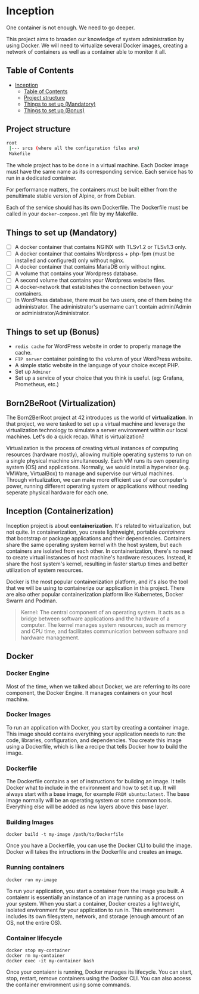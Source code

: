 # Inception

One container is not enough. We need to go deeper.

This project aims to broaden our knowledge of system administration by using Docker. We will need to virtualize several Docker images, creating a network of containers as well as a container able to monitor it all.

## Table of Contents

- [Inception](#inception)
  - [Table of Contents](#table-of-contents)
  - [Project structure](#project-structure)
  - [Things to set up (Mandatory)](#things-to-set-up-mandatory)
  - [Things to set up (Bonus)](#things-to-set-up-bonus)

## Project structure

```bash
root
 |--- srcs (where all the configuration files are)
 Makefile 
```

The whole project has to be done in a virtual machine. Each Docker image must have the same name as its corresponding service. Each service has to run in a dedicated container.

For performance matters, the containers must be built either from the penultimate stable version of Alpine, or from Debian.

Each of the service should has its own Dockerfile. The Dockerfile must be called in your `docker-compose.yml` file by my Makefile.

## Things to set up (Mandatory)

- [ ] A docker container that contains NGINX with TLSv1.2 or TLSv1.3 only.
- [ ] A docker container that contains Wordpress + php-fpm (must be installed and configured) only without nginx.
- [ ] A docker container that contains MariaDB only without nginx.
- [ ] A volume that contains your Wordpress database.
- [ ] A second volume that contains your Wordpress website files.
- [ ] A docker-network that establishes the connection between your containers.
- [ ] In WordPress database, there must be two users, one of them being the administrator. The administrator's username can't contain admin/Admin or administrator/Administrator.

## Things to set up (Bonus)

- `redis cache` for WordPress website in order to properly manage the cache.
- `FTP server` container pointing to the volumn of your WordPress website.
- A simple static website in the language of your choice except PHP.
- Set up `Adminer`
- Set up a service of your choice that you think is useful. (eg: Grafana, Prometheus, etc.)

## Born2BeRoot (Virtualization)

The Born2BerRoot project at 42 introduces us the world of **virtualization**. In that project, we were tasked to set up a virtual machine and leverage the virtualization technology to simulate a server environment within our local machines. Let's do a quick recap. What is virtualization?

Virtualization is the process of creating virtual instances of computing resources (hardware mostly), allowing multiple operating systems to run on a single physical machine simultaneously. Each VM runs its own operating system (OS) and applications. Normally, we would install a hypervisor (e.g. VMWare, VirtualBox) to manage and supervise our virtual machines. Through virtualization, we can make more efficient use of our computer's power, running different operating system or applications without needing seperate physical hardware for each one.

## Inception (Containerization)

Inception project is about **containerization**. It's related to virtualization, but not quite. In containerization, you create lightweight, portable *containers* that bootstrap or package applications and their dependencies. Containers share the same operating system kernel with the host system, but each containers are isolated from each other. In containerization, there's no need to create virtual instances of host machine's hardware resouces. Instead, it share the host system's kernel, resulting in faster startup times and better utilization of system resources.

Docker is the most popular containerization platform, and it's also the tool that we will be using to containerize our application in this project. There are also other popular containerization platform like Kubernetes, Docker Swarm and Podman.

> Kernel: The central component of an operating system. It acts as a bridge between software applications and the hardware of a computer. The kernel manages system resources, such as memory and CPU time, and facilitates communication between software and hardware management.

## Docker

### Docker Engine

Most of the time, when we talked about Docker, we are referring to its core component, the Docker Engine. It manages containers on your host machine.

### Docker Images

To run an application with Docker, you start by creating a container image. This image should contains everything your application needs to run: the code, libraries, configuration, and dependencies. You create this image using a Dockerfile, which is like a recipe that tells Docker how to build the image.

### Dockerfile

The Dockerfile contains a set of instructions for building an image. It tells Docker what to include in the environment and how to set it up. It will always start with a base image, for example `FROM ubuntu:latest`. The base image normally will be an operating system or some common tools. Everything else will be added as new layers above this base layer.

### Building Images

```shell
docker build -t my-image /path/to/Dockerfile
```

Once you have a Dockerfile, you can use the Docker CLI to build the image. Docker will takes the intructions in the Dockerfile and creates an image.

### Running containers

```shell
docker run my-image
```

To run your application, you start a container from the image you built. A contaienr is essentially an instance of an image running as a process on your system. When you start a container, Docker creates a lightweight, isolated environment for your application to run in. This environment includes its own filesystem, network, and storage (enough amount of an OS, not the entire OS).

### Container lifecycle

```shell
docker stop my-container
docker rm my-container
docker exec -it my-container bash
```

Once your contaienr is running, Docker manages its lifecycle. You can start, stop, restart, remove containers using the Docker CLI. You can also access the container environment using some commands.
